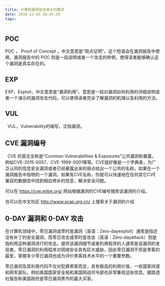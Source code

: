 ```yaml
---
title: 计算机漏洞安全相关的概念
date: 2018-12-03 20:45:20
tags:
---
```


## POC

POC ， Proof of Concept ，中文意思是“观点证明”。这个短语会在漏洞报告中使用，漏洞报告中的 POC 则是一段说明或者一个攻击的样例，使得读者能够确认这个漏洞是真实存在的。

## EXP

EXP，Exploit，中文意思是“漏洞利用”。意思是一段对漏洞如何利用的详细说明或者一个演示的漏洞攻击代码，可以使得读者完全了解漏洞的机理以及利用的方法。

## VUL

  VUL，Vulnerability的缩写，泛指漏洞。

## CVE 漏洞编号

  CVE 的英文全称是“Common Vulnerabilities & Exposures”公共漏洞和暴露，例如CVE-2015-0057、CVE-1999-0001等等。CVE就好像是一个字典表，为广泛认同的信息安全漏洞或者已经暴露出来的弱点给出一个公共的名称。如果在一个漏洞报告中指明的一个漏洞，如果有CVE名称，你就可以快速地在任何其它CVE兼容的数据库中找到相应修补的信息，解决安全问题。

可以在 <https://cve.mitre.org/> 网站根据漏洞的CVE编号搜索该漏洞的介绍。

也可以在中文社区 <http://www.scap.org.cn/> 上搜索关于漏洞的介绍

## 0-DAY 漏洞和 0-DAY 攻击

在计算机领域中，零日漏洞或零时差漏洞（英语：Zero-dayexploit）通常是指还没有补丁的安全漏洞，而零日攻击或零时差攻击（英语：Zero-dayattack）则是指利用这种漏洞进行的攻击。提供该漏洞细节或者利用程序的人通常是该漏洞的发现者。零日漏洞的利用程序对网络安全具有巨大威胁，因此零日漏洞不但是黑客的最爱，掌握多少零日漏洞也成为评价黑客技术水平的一个重要参数。

零日漏洞及其利用代码不仅对犯罪黑客而言，具有极高的利用价值，一些国家间谍和网军部队，例如美国国家安全局和美国网战司令部也非常重视这些信息。据路透社报告称美国政府是零日漏洞黑市的最大买家。
